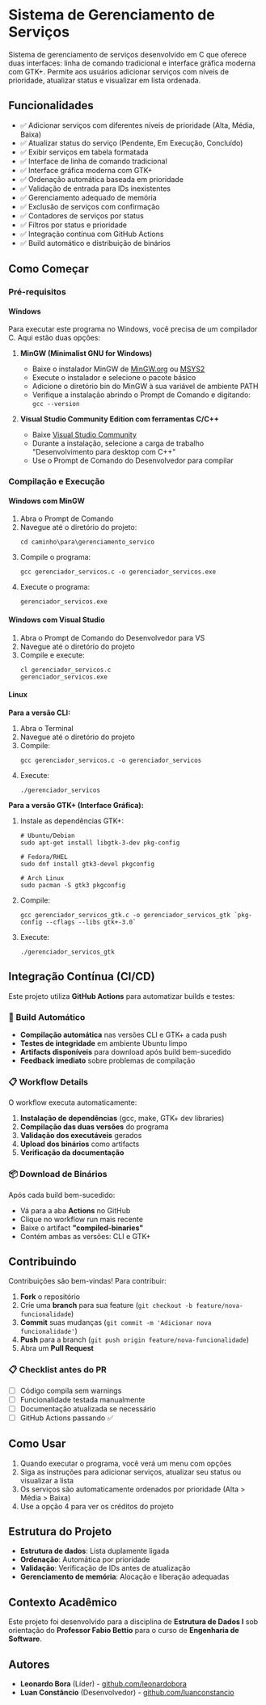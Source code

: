 # Sistema de Gerenciamento de Serviços

Sistema de gerenciamento de serviços desenvolvido em C que oferece duas interfaces: linha de comando tradicional e interface gráfica moderna com GTK+. Permite aos usuários adicionar serviços com níveis de prioridade, atualizar status e visualizar em lista ordenada.

## Funcionalidades

- ✅ Adicionar serviços com diferentes níveis de prioridade (Alta, Média, Baixa)
- ✅ Atualizar status do serviço (Pendente, Em Execução, Concluído)
- ✅ Exibir serviços em tabela formatada
- ✅ Interface de linha de comando tradicional
- ✅ Interface gráfica moderna com GTK+
- ✅ Ordenação automática baseada em prioridade
- ✅ Validação de entrada para IDs inexistentes
- ✅ Gerenciamento adequado de memória
- ✅ Exclusão de serviços com confirmação
- ✅ Contadores de serviços por status
- ✅ Filtros por status e prioridade
- ✅ Integração contínua com GitHub Actions
- ✅ Build automático e distribuição de binários

## Como Começar

### Pré-requisitos

#### Windows

Para executar este programa no Windows, você precisa de um compilador C. Aqui estão duas opções:

1. **MinGW (Minimalist GNU for Windows)**
   - Baixe o instalador MinGW de [MinGW.org](https://mingw-w64.org/doku.php/download) ou [MSYS2](https://www.msys2.org/)
   - Execute o instalador e selecione o pacote básico
   - Adicione o diretório bin do MinGW à sua variável de ambiente PATH
   - Verifique a instalação abrindo o Prompt de Comando e digitando: `gcc --version`

2. **Visual Studio Community Edition com ferramentas C/C++**
   - Baixe [Visual Studio Community](https://visualstudio.microsoft.com/vs/community/)
   - Durante a instalação, selecione a carga de trabalho "Desenvolvimento para desktop com C++"
   - Use o Prompt de Comando do Desenvolvedor para compilar

### Compilação e Execução

#### Windows com MinGW

1. Abra o Prompt de Comando
2. Navegue até o diretório do projeto:
   ```
   cd caminho\para\gerenciamento_servico
   ```
3. Compile o programa:
   ```
   gcc gerenciador_servicos.c -o gerenciador_servicos.exe
   ```
4. Execute o programa:
   ```
   gerenciador_servicos.exe
   ```

#### Windows com Visual Studio

1. Abra o Prompt de Comando do Desenvolvedor para VS
2. Navegue até o diretório do projeto
3. Compile e execute:
   ```
   cl gerenciador_servicos.c
   gerenciador_servicos.exe
   ```

#### Linux

**Para a versão CLI:**
1. Abra o Terminal
2. Navegue até o diretório do projeto
3. Compile:
   ```
   gcc gerenciador_servicos.c -o gerenciador_servicos
   ```
4. Execute:
   ```
   ./gerenciador_servicos
   ```

**Para a versão GTK+ (Interface Gráfica):**
1. Instale as dependências GTK+:
   ```
   # Ubuntu/Debian
   sudo apt-get install libgtk-3-dev pkg-config
   
   # Fedora/RHEL
   sudo dnf install gtk3-devel pkgconfig
   
   # Arch Linux
   sudo pacman -S gtk3 pkgconfig
   ```
2. Compile:
   ```
   gcc gerenciador_servicos_gtk.c -o gerenciador_servicos_gtk `pkg-config --cflags --libs gtk+-3.0`
   ```
3. Execute:
   ```
   ./gerenciador_servicos_gtk
   ```

## Integração Contínua (CI/CD)

Este projeto utiliza **GitHub Actions** para automatizar builds e testes:

### 🤖 Build Automático
- **Compilação automática** nas versões CLI e GTK+ a cada push
- **Testes de integridade** em ambiente Ubuntu limpo
- **Artifacts disponíveis** para download após build bem-sucedido
- **Feedback imediato** sobre problemas de compilação

### 📋 Workflow Details
O workflow executa automaticamente:
1. **Instalação de dependências** (gcc, make, GTK+ dev libraries)
2. **Compilação das duas versões** do programa
3. **Validação dos executáveis** gerados
4. **Upload dos binários** como artifacts
5. **Verificação da documentação**

### 📦 Download de Binários
Após cada build bem-sucedido:
- Vá para a aba **Actions** no GitHub
- Clique no workflow run mais recente
- Baixe o artifact **"compiled-binaries"**
- Contém ambas as versões: CLI e GTK+

## Contribuindo

Contribuições são bem-vindas! Para contribuir:

1. **Fork** o repositório
2. Crie uma **branch** para sua feature (`git checkout -b feature/nova-funcionalidade`)
3. **Commit** suas mudanças (`git commit -m 'Adicionar nova funcionalidade'`)
4. **Push** para a branch (`git push origin feature/nova-funcionalidade`)
5. Abra um **Pull Request**

### 📋 Checklist antes do PR
- [ ] Código compila sem warnings
- [ ] Funcionalidade testada manualmente
- [ ] Documentação atualizada se necessário
- [ ] GitHub Actions passando ✅

## Como Usar

1. Quando executar o programa, você verá um menu com opções
2. Siga as instruções para adicionar serviços, atualizar seu status ou visualizar a lista
3. Os serviços são automaticamente ordenados por prioridade (Alta > Média > Baixa)
4. Use a opção 4 para ver os créditos do projeto

## Estrutura do Projeto

- **Estrutura de dados**: Lista duplamente ligada
- **Ordenação**: Automática por prioridade
- **Validação**: Verificação de IDs antes de atualização
- **Gerenciamento de memória**: Alocação e liberação adequadas

## Contexto Acadêmico

Este projeto foi desenvolvido para a disciplina de **Estrutura de Dados I** sob orientação do **Professor Fabio Bettio** para o curso de **Engenharia de Software**.

## Autores

- **Leonardo Bora** (Líder) - [github.com/leonardobora](https://github.com/leonardobora)
- **Luan Constâncio** (Desenvolvedor) - [github.com/luanconstancio](https://github.com/luanconstancio)

